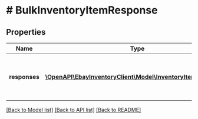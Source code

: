 # # BulkInventoryItemResponse

## Properties

Name | Type | Description | Notes
------------ | ------------- | ------------- | -------------
**responses** | [**\OpenAPI\EbayInventoryClient\Model\InventoryItemResponse[]**](InventoryItemResponse.md) | This is the base container of the bulkCreateOrReplaceInventoryItem response. The results of each attempted inventory item creation/update is captured under this container. | [optional]

[[Back to Model list]](../../README.md#models) [[Back to API list]](../../README.md#endpoints) [[Back to README]](../../README.md)
